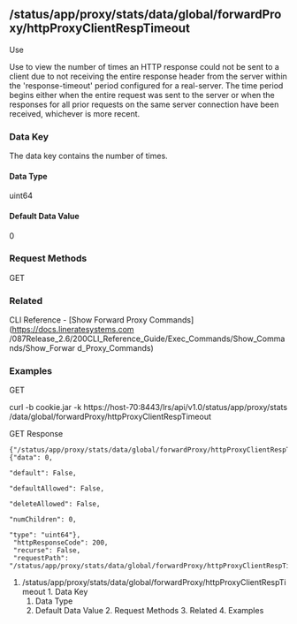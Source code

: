 ## /status/app/proxy/stats/data/global/forwardProxy/httpProxyClientRespTimeout

Use

Use to view the number of times an HTTP response could not be sent to a client
due to not receiving the entire response header from the server within the
'response-timeout' period configured for a real-server. The time period begins
either when the entire request was sent to the server or when the responses
for all prior requests on the same server connection have been received,
whichever is more recent.

### Data Key

The data key contains the number of times.

#### Data Type

uint64

#### Default Data Value

0

### Request Methods

GET

### Related

CLI Reference - [Show Forward Proxy Commands](https://docs.lineratesystems.com
/087Release_2.6/200CLI_Reference_Guide/Exec_Commands/Show_Commands/Show_Forwar
d_Proxy_Commands)

### Examples

GET

curl -b cookie.jar -k https://host-70:8443/lrs/api/v1.0/status/app/proxy/stats
/data/global/forwardProxy/httpProxyClientRespTimeout

GET Response

    
    {"/status/app/proxy/stats/data/global/forwardProxy/httpProxyClientRespTimeout": {"data": 0,
                                                                                      "default": False,
                                                                                      "defaultAllowed": False,
                                                                                      "deleteAllowed": False,
                                                                                      "numChildren": 0,
                                                                                      "type": "uint64"},
     "httpResponseCode": 200,
     "recurse": False,
     "requestPath": "/status/app/proxy/stats/data/global/forwardProxy/httpProxyClientRespTimeout"}
    

  1. /status/app/proxy/stats/data/global/forwardProxy/httpProxyClientRespTimeout
    1. Data Key
      1. Data Type
      2. Default Data Value
    2. Request Methods
    3. Related
    4. Examples

